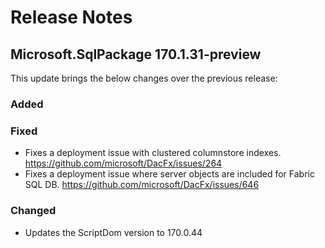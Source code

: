 # Release Notes

## Microsoft.SqlPackage 170.1.31-preview

This update brings the below changes over the previous release:

### Added

### Fixed
* Fixes a deployment issue with clustered columnstore indexes. https://github.com/microsoft/DacFx/issues/264
* Fixes a deployment issue where server objects are included for Fabric SQL DB. https://github.com/microsoft/DacFx/issues/646
### Changed
* Updates the ScriptDom version to 170.0.44
